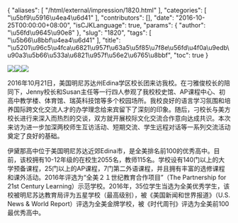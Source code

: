 {
    "aliases": [
        "/html/external/impression/1820.html"
    ],
    "categories": [
        "\u5bf9\u5916\u4ea4\u6d41"
    ],
    "contributors": [],
    "date": "2016-10-25T00:00:00+08:00",
    "isCJKLanguage": true,
    "params": {
        "author": "\u56fd\u9645\u90e8"
    },
    "slug": "1820",
    "tags": [
        "\u5b66\u8bbf\u4ea4\u6d41"
    ],
    "title": "\u5201\u96c5\u4fca\u6821\u957f\u63a5\u5f85\u7f8e\u56fd\u4f0a\u9edb\u90a3\u5b66\u533a\u6821\u957f\u56e2\u6765\u8bbf",
    "toc": true
}

![](https://cdn.tfls.online/mirror/full/1b3f57439161ddc6991e1083fec34b0cbbd9734c.jpg)![](https://cdn.tfls.online/mirror/full/c3c4156bc465a190328de316b2b744bff7fe9493.jpg)![](https://cdn.tfls.online/mirror/full/0b5cdd0483cdb9783d0496a5d067b9a64951f1e5.jpg)




 




2016年10月21日，美国明尼苏达州Edina学区校长团来访我校。在刁雅俊校长的陪同下，Jenny校长和Susan主任等一行四人参观了我校校史馆、AP课程中心、初高中教学楼、体育馆、瑞英科技馆等多个校园场所。我校良好的语言学习氛围和培养国际跨文化交流人才的办学理念给来宾留下了深刻的印象。随后，刁校长与美方校长进行来深入而热烈的交谈，双方就开展校际文化交流合作意向达成共识。本次来访为进一步加深两校师生互访活动、短期交流、学生远程对话等一系列交流活动奠定了良好的基础。




伊黛那高中位于美国明尼苏达近郊Edina市，是全美排名前100的优秀高中。目前，该校拥有10-12年级的在校生2055名，教师115名。学校设有140门以上的大学预备课程，25门以上的AP课程，7门第二外语课程，并且拥有丰富的选修课程和课外活动。2016年评选为“全美２１世纪教育合作项目”（The Partnership for 21st Century Learning）示范学校。2016年，35位学生当选为全美优秀学生，该校被明尼苏达教育局评为五星学校（最高级别），被《美国新闻和世界报道》（U.S. News & World Report）评选为全美金牌学校，被《时代周刊》评选为全美前100最优秀高中。




  



